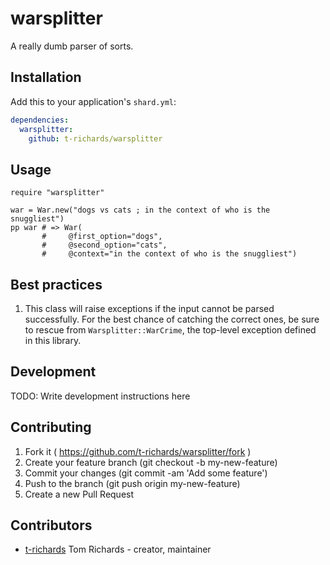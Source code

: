 # warsplitter

A really dumb parser of sorts.

## Installation

Add this to your application's `shard.yml`:

```yaml
dependencies:
  warsplitter:
    github: t-richards/warsplitter
```

## Usage

```crystal
require "warsplitter"

war = War.new("dogs vs cats ; in the context of who is the snuggliest")
pp war # => War(
       #     @first_option="dogs",
       #     @second_option="cats",
       #     @context="in the context of who is the snuggliest")
```

## Best practices

  1. This class will raise exceptions if the input cannot be parsed
  successfully. For the best chance of catching the correct ones, be sure to
  rescue from `Warsplitter::WarCrime`, the top-level exception defined in this
  library.

## Development

TODO: Write development instructions here

## Contributing

1. Fork it ( https://github.com/t-richards/warsplitter/fork )
2. Create your feature branch (git checkout -b my-new-feature)
3. Commit your changes (git commit -am 'Add some feature')
4. Push to the branch (git push origin my-new-feature)
5. Create a new Pull Request

## Contributors

- [t-richards](https://github.com/t-richards) Tom Richards - creator, maintainer
